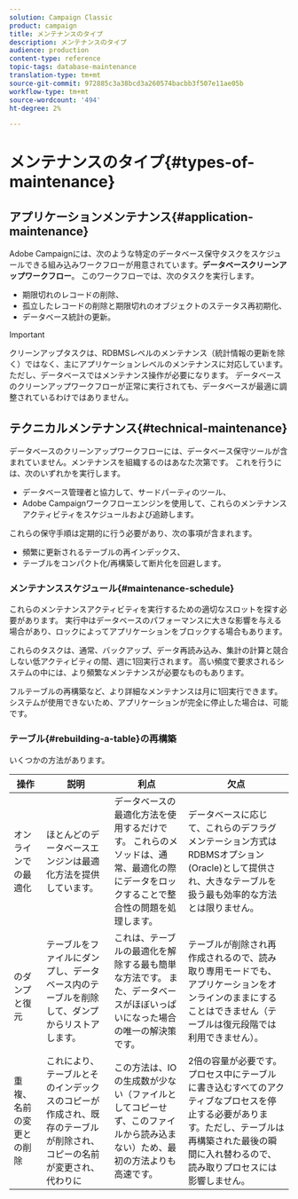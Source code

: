 ```yaml
---
solution: Campaign Classic
product: campaign
title: メンテナンスのタイプ
description: メンテナンスのタイプ
audience: production
content-type: reference
topic-tags: database-maintenance
translation-type: tm+mt
source-git-commit: 972885c3a38bcd3a260574bacbb3f507e11ae05b
workflow-type: tm+mt
source-wordcount: '494'
ht-degree: 2%

---
```



# メンテナンスのタイプ{#types-of-maintenance}

## アプリケーションメンテナンス{#application-maintenance}

Adobe Campaignには、次のような特定のデータベース保守タスクをスケジュールできる組み込みワークフローが用意されています。**データベースクリーンアップワークフロー**。 このワークフローでは、次のタスクを実行します。

* 期限切れのレコードの削除、
* 孤立したレコードの削除と期限切れのオブジェクトのステータス再初期化、
* データベース統計の更新。

>[!IMPORTANT]
>
>クリーンアップタスクは、RDBMSレベルのメンテナンス（統計情報の更新を除く）ではなく、主にアプリケーションレベルのメンテナンスに対応しています。 ただし、データベースではメンテナンス操作が必要になります。 データベースのクリーンアップワークフローが正常に実行されても、データベースが最適に調整されているわけではありません。

## テクニカルメンテナンス{#technical-maintenance}

データベースのクリーンアップワークフローには、データベース保守ツールが含まれていません。メンテナンスを組織するのはあなた次第です。 これを行うには、次のいずれかを実行します。

* データベース管理者と協力して、サードパーティのツール、
* Adobe Campaignワークフローエンジンを使用して、これらのメンテナンスアクティビティをスケジュールおよび追跡します。

これらの保守手順は定期的に行う必要があり、次の事項が含まれます。

* 頻繁に更新されるテーブルの再インデックス、
* テーブルをコンパクト化/再構築して断片化を回避します。

### メンテナンススケジュール{#maintenance-schedule}

これらのメンテナンスアクティビティを実行するための適切なスロットを探す必要があります。 実行中はデータベースのパフォーマンスに大きな影響を与える場合があり、ロックによってアプリケーションをブロックする場合もあります。

これらのタスクは、通常、バックアップ、データ再読み込み、集計の計算と競合しない低アクティビティの間、週に1回実行されます。 高い頻度で要求されるシステムの中には、より頻繁なメンテナンスが必要なものもあります。

フルテーブルの再構築など、より詳細なメンテナンスは月に1回実行できます。システムが使用できないため、アプリケーションが完全に停止した場合は、可能です。

### テーブル{#rebuilding-a-table}の再構築

いくつかの方法があります。

<table> 
 <thead> 
  <tr> 
   <th> 操作 </th> 
   <th> 説明 </th> 
   <th> 利点 </th> 
   <th> 欠点 </th> 
  </tr> 
 </thead> 
 <tbody> 
  <tr> 
   <td> オンラインでの最適化<br /> </td> 
   <td> ほとんどのデータベースエンジンは最適化方法を提供しています。<br /> </td> 
   <td> データベースの最適化方法を使用するだけです。 これらのメソッドは、通常、最適化の際にデータをロックすることで整合性の問題を処理します。<br /> </td> 
   <td> データベースに応じて、これらのデフラグメンテーション方式はRDBMSオプション(Oracle)として提供され、大きなテーブルを扱う最も効率的な方法とは限りません。<br /> </td> 
  </tr> 
  <tr> 
   <td> <br />のダンプと復元 </td> 
   <td> テーブルをファイルにダンプし、データベース内のテーブルを削除して、ダンプからリストアします。<br /> </td> 
   <td> これは、テーブルの最適化を解除する最も簡単な方法です。 また、データベースがほぼいっぱいになった場合の唯一の解決策です。<br /> </td> 
   <td> テーブルが削除され再作成されるので、読み取り専用モードでも、アプリケーションをオンラインのままにすることはできません（テーブルは復元段階では利用できません）。<br /> </td> 
  </tr> 
  <tr> 
   <td> 重複、名前の変更と<br />の削除 </td> 
   <td> これにより、テーブルとそのインデックスのコピーが作成され、既存のテーブルが削除され、コピーの名前が変更され、代わりに<br /> </td> 
   <td> この方法は、IOの生成数が少ない（ファイルとしてコピーせず、このファイルから読み込まない）ため、最初の方法よりも高速です。<br /> </td> 
   <td> 2倍の容量が必要です。<br /> プロセス中にテーブルに書き込むすべてのアクティブなプロセスを停止する必要があります。ただし、テーブルは再構築された最後の瞬間に入れ替わるので、読み取りプロセスには影響しません。<br /> </td> 
  </tr> 
 </tbody> 
</table>

